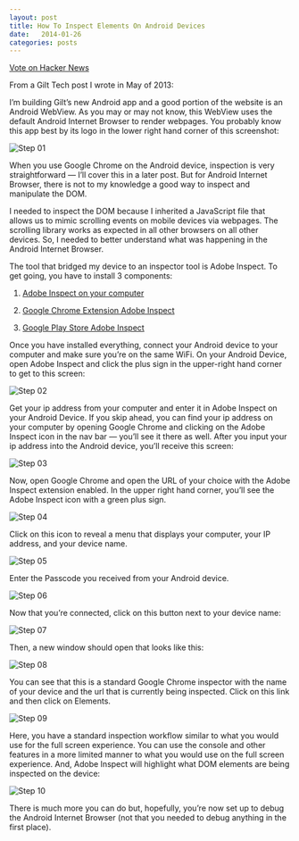 ```yaml
---
layout: post
title: How To Inspect Elements On Android Devices
date:   2014-01-26
categories: posts
---
```


<a href="https://news.ycombinator.com/submit" class="hn-button" data-title="How To Inspect Elements On Android Devices" data-count="horizontal">Vote on Hacker News</a>

From a Gilt Tech post I wrote in May of 2013:

I’m building Gilt’s new Android app and a good portion of the website is an Android WebView. As you may or may not know, this WebView uses the default Android Internet Browser to render webpages. You probably know this app best by its logo in the lower right hand corner of this screenshot:

![Step 01](/images/2014-01-26-how-to-inspect-android-elements/01.png)

When you use Google Chrome on the Android device, inspection is very straightforward — I’ll cover this in a later post. But for Android Internet Browser, there is not to my knowledge a good way to inspect and manipulate the DOM.

I needed to inspect the DOM because I inherited a JavaScript file that allows us to mimic scrolling events on mobile devices via webpages. The scrolling library works as expected in all other browsers on all other devices. So, I needed to better understand what was happening in the Android Internet Browser.

The tool that bridged my device to an inspector tool is Adobe Inspect. To get going, you have to install 3 components:

1. [Adobe Inspect on your computer](http://html.adobe.com/edge/inspect/)

2. [Google Chrome Extension Adobe Inspect](https://chrome.google.com/webstore/detail/adobe-edge-inspect/ijoeapleklopieoejahbpdnhkjjgddem?hl=en)

3. [Google Play Store Adobe Inspect](https://play.google.com/store/apps/details?id=com.adobe.shadow.android&hl=en)

Once you have installed everything, connect your Android device to your computer and make sure you’re on the same WiFi. On your Android Device, open Adobe Inspect and click the plus sign in the upper-right hand corner to get to this screen:

![Step 02](/images/2014-01-26-how-to-inspect-android-elements/02.png)

Get your ip address from your computer and enter it in Adobe Inspect on your Android Device. If you skip ahead, you can find your ip address on your computer by opening Google Chrome and clicking on the Adobe Inspect icon in the nav bar — you’ll see it there as well. After you input your ip address into the Android device, you’ll receive this screen:

![Step 03](/images/2014-01-26-how-to-inspect-android-elements/03.png)

Now, open Google Chrome and open the URL of your choice with the Adobe Inspect extension enabled. In the upper right hand corner, you’ll see the Adobe Inspect icon with a green plus sign.

![Step 04](/images/2014-01-26-how-to-inspect-android-elements/04.png)

Click on this icon to reveal a menu that displays your computer, your IP address, and your device name.

![Step 05](/images/2014-01-26-how-to-inspect-android-elements/05.png)

Enter the Passcode you received from your Android device.

![Step 06](/images/2014-01-26-how-to-inspect-android-elements/06.png)

Now that you’re connected, click on this button next to your device name:

![Step 07](/images/2014-01-26-how-to-inspect-android-elements/07.png)

Then, a new window should open that looks like this:

![Step 08](/images/2014-01-26-how-to-inspect-android-elements/08.png)

You can see that this is a standard Google Chrome inspector with the name of your device and the url that is currently being inspected. Click on this link and then click on Elements.

![Step 09](/images/2014-01-26-how-to-inspect-android-elements/09.png)

Here, you have a standard inspection workflow similar to what you would use for the full screen experience. You can use the console and other features in a more limited manner to what you would use on the full screen experience. And, Adobe Inspect will highlight what DOM elements are being inspected on the device:

![Step 10](/images/2014-01-26-how-to-inspect-android-elements/10.png)

There is much more you can do but, hopefully, you’re now set up to debug the Android Internet Browser (not that you needed to debug anything in the first place).